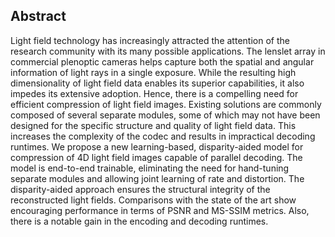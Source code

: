 ## Abstract

Light field technology has increasingly attracted the attention of the research community with its many possible applications. The lenslet array in commercial plenoptic cameras helps capture both the spatial and angular information of light rays in a single exposure. While the resulting high dimensionality of light field data enables its superior capabilities, it also impedes its extensive adoption. Hence, there is a compelling need for efficient compression of light field images. Existing solutions are commonly composed of several separate modules, some of which may not have been designed for the specific structure and quality of light field data. This increases the complexity of the codec and results in impractical decoding runtimes. We propose a new learning-based, disparity-aided model for compression of 4D light field images capable of parallel decoding. The model is end-to-end trainable, eliminating the need for hand-tuning separate modules and allowing joint learning of rate and distortion. The disparity-aided approach ensures the structural integrity of the reconstructed light fields. Comparisons with the state of the art show encouraging performance in terms of PSNR and MS-SSIM metrics. Also, there is a notable gain in the encoding and decoding
runtimes.
